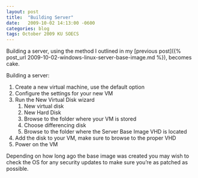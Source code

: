 ```yaml
---
layout: post
title:  "Building Server"
date:   2009-10-02 14:13:00 -0600
categories: blog
tags: October 2009 KU SOECS
---
```

Building a server, using the method I outlined in my [previous post]({% post_url 2009-10-02-windows-linux-server-base-image.md %}), becomes cake.

Building a server:

1. Create a new virtual machine, use the default option
2. Configure the settings for your new VM
3. Run the New Virtual Disk wizard
   1. New virtual disk
   2. New Hard Disk
   3. Browse to the folder where your VM is stored
   4. Choose differencing disk
   5. Browse to the folder where the Server Base Image VHD is located
4. Add the disk to your VM, make sure to browse to the proper VHD
5. Power on the VM

Depending on how long ago the base image was created you may wish to check the OS for any security updates to make sure you’re as patched as possible.
